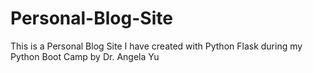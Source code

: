 # Personal-Blog-Site
This is a Personal Blog Site I have created with Python Flask during my Python Boot Camp by Dr. Angela Yu
